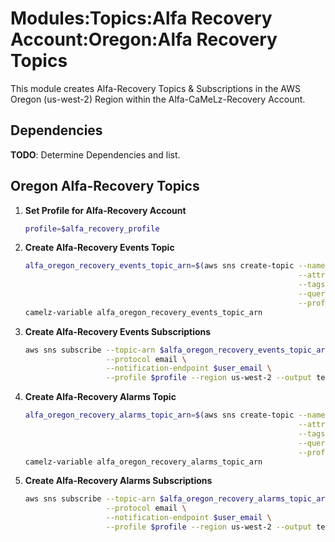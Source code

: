 # Modules:Topics:Alfa Recovery Account:Oregon:Alfa Recovery Topics

This module creates Alfa-Recovery Topics & Subscriptions in the AWS Oregon (us-west-2) Region within the
Alfa-CaMeLz-Recovery Account.

## Dependencies

**TODO**: Determine Dependencies and list.

## Oregon Alfa-Recovery Topics

1. **Set Profile for Alfa-Recovery Account**

    ```bash
    profile=$alfa_recovery_profile
    ```

1. **Create Alfa-Recovery Events Topic**

    ```bash
    alfa_oregon_recovery_events_topic_arn=$(aws sns create-topic --name Events \
                                                                 --attributes "DisplayName=ALFR Events" \
                                                                 --tags Key=Name,Value=Alfa-Recovery-Events-Topic Key=Company,Value=Alfa Key=Environment,Value=Recovery \
                                                                 --query 'TopicArn' \
                                                                 --profile $profile --region us-west-2 --output text)
    camelz-variable alfa_oregon_recovery_events_topic_arn
    ```

1. **Create Alfa-Recovery Events Subscriptions**

    ```bash
    aws sns subscribe --topic-arn $alfa_oregon_recovery_events_topic_arn \
                      --protocol email \
                      --notification-endpoint $user_email \
                      --profile $profile --region us-west-2 --output text
    ```

1. **Create Alfa-Recovery Alarms Topic**

    ```bash
    alfa_oregon_recovery_alarms_topic_arn=$(aws sns create-topic --name Alarms \
                                                                 --attributes "DisplayName=ALFR Alarms" \
                                                                 --tags Key=Name,Value=Alfa-Recovery-Alarms-Topic Key=Company,Value=Alfa Key=Environment,Value=Recovery \
                                                                 --query 'TopicArn' \
                                                                 --profile $profile --region us-west-2 --output text)
    camelz-variable alfa_oregon_recovery_alarms_topic_arn
    ```

1. **Create Alfa-Recovery Alarms Subscriptions**

    ```bash
    aws sns subscribe --topic-arn $alfa_oregon_recovery_alarms_topic_arn \
                      --protocol email \
                      --notification-endpoint $user_email \
                      --profile $profile --region us-west-2 --output text
    ```

